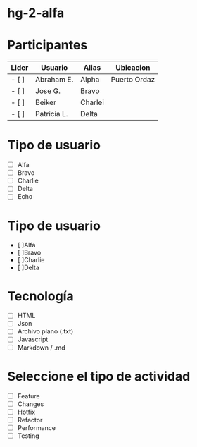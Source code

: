 # hg-2-alfa

# Participantes

Lider | Usuario      |     Alias    | Ubicacion    |
----- |--------------|--------------|--------------|
- [ ] | Abraham E.   |     Alpha    | Puerto Ordaz |
- [ ] | Jose G.      |     Bravo    |              |
- [ ] | Beiker       |     Charlei  |              |
- [ ] | Patricia L.  |     Delta    |              |


# Tipo de usuario
- [ ] Alfa
- [ ] Bravo 
- [ ] Charlie
- [ ] Delta
- [ ] Echo

# Tipo de usuario

- [ ]Alfa
- [ ]Bravo
- [ ]Charlie
- [ ]Delta

# Tecnología
-[ ] HTML
-[ ] Json
-[ ] Archivo plano (.txt)
-[ ] Javascript
-[ ] Markdown / .md

# Seleccione el tipo de actividad
-[ ] Feature
-[ ] Changes
-[ ] Hotfix
-[ ] Refactor
-[ ] Performance
-[ ] Testing
